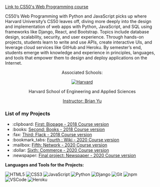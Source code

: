 <a href="https://cs50.harvard.edu/web/2020/">
  Link to CS50's Web Programming course 
</a>

CS50’s Web Programming with Python and JavaScript picks up where Harvard University’s CS50 leaves off, diving more deeply into the design and implementation of web apps with Python, JavaScript, and SQL using frameworks like Django, React, and Bootstrap. Topics include database design, scalability, security, and user experience. Through hands-on projects, students learn to write and use APIs, create interactive UIs, and leverage cloud services like GitHub and Heroku. By semester’s end, students emerge with knowledge and experience in principles, languages, and tools that empower them to design and deploy applications on the Internet.


<div align="center">
  <p>Associated Schools:</p>
  <a href="#">
    <img alt="Harvard" src="https://online-learning.harvard.edu/sites/default/files/shields/harvard-engineering.png" />
  </a>
  <p>Harvard School of Engineering and Applied Sciences</p>
  <a href="https://brianyu.me/">Instructor: Brian Yu </a>
</div>

### List of my Projects
<ul>
  <li>
    :clipboard: 
    <a href="https://github.com/LeoZorzoli/Biopage">First: Biopage - 2018 Course version</a>   
  </li>
  <li>:books: <a href="https://github.com/LeoZorzoli/Books">Second: Books - 2018 Course version</a></li>
  <li>:fax: <a href="https://github.com/LeoZorzoli/Flack">Third: Flack - 2018 Course version</a></li>
  <li>:bookmark_tabs: <a href="https://github.com/LeoZorzoli/Wiki">Fourth : Wiki - 2020 Course version</a></li>
  <li>:mailbox: <a href="https://github.com/LeoZorzoli/Network">Fifth: Network - 2020 Course version</a></li>
  <li>:dollar: <a href="https://github.com/LeoZorzoli/Commerce">Sixth: Commerce - 2020 Course version</a></li>
  <li>:newspaper: <a href="https://github.com/LeoZorzoli/Newspaper">Final project: Newspaper - 2020 Course version</a></li>
</ul>

**Languages and Tools for the Projects:**  

  ![HTML5](https://img.shields.io/badge/-HTML5-E34F26?style=flat-square&logo=html5&logoColor=white)
  ![CSS3](https://img.shields.io/badge/-CSS3-549FDE?style=flat-square&logo=css3&logoColor=white)
  ![JavaScript](https://img.shields.io/badge/-JavaScript-F7B93E?style=flat-square&logo=javascript&logoColor=fff)
  ![Python](https://img.shields.io/badge/-Python-blue?style=flat-square&logo=python&logoColor=white)
  ![Django](https://img.shields.io/badge/-Django-2c852f?style=flat-square&logo=django&logoColor=white)
  ![Git](https://img.shields.io/badge/-Git-F05032?style=flat-square&logo=git&logoColor=white)
  ![npm](https://img.shields.io/badge/-NPM-CB3837?style=flat-square&logo=npm&logoColor=white)
  ![VSCode](https://img.shields.io/badge/-VSCode-0085D1?style=flat-square&logo=visual-studio-code&logoColor=white)
  ![Heroku](https://img.shields.io/badge/-Heroku-430098?style=flat-square&logo=heroku&logoColor=white)

